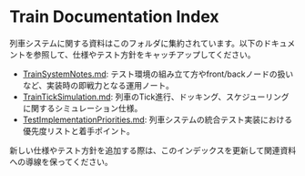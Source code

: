 # Train Documentation Index

列車システムに関する資料はこのフォルダに集約されています。以下のドキュメントを参照して、仕様やテスト方針をキャッチアップしてください。

- [TrainSystemNotes.md](TrainSystemNotes.md): テスト環境の組み立て方やfront/backノードの扱いなど、実装時の即戦力となる運用ノート。
- [TrainTickSimulation.md](TrainTickSimulation.md): 列車のTick進行、ドッキング、スケジューリングに関するシミュレーション仕様。
- [TestImplementationPriorities.md](TestImplementationPriorities.md): 列車システムの統合テスト実装における優先度リストと着手ポイント。

新しい仕様やテスト方針を追加する際は、このインデックスを更新して関連資料への導線を保ってください。
